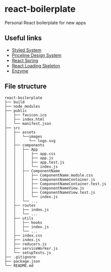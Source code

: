# react-boilerplate

Personal React boilerplate for new apps

## Useful links

-   [Styled System](https://styled-system.com/table/)
-   [Priceline Design System](https://pricelinelabs.github.io/design-system/iconography/)
-   [React Spring](https://www.react-spring.io/)
-   [React Loading Skeleton](https://github.com/dvtng/react-loading-skeleton)
-   [Enzyme](https://github.com/airbnb/enzyme)

## File structure

```
react-boilerplate
├── build
├── node_modules
├── public
│   ├── favicon.ico
│   ├── index.html
│   └── manifest.json
├── src
│   ├── assets
│   │   └──images
│   │      └── logo.svg
│   ├── components
│   │   ├── App
│   │   │   ├── app.css
│   │   │   ├── app.js
│   │   │   ├── app.test.js
│   │   │   └── index.js
│   │   ├── ComponentName
│   │   │   ├── ComponentName.module.css
│   │   │   ├── ComponentNameContainer.js
│   │   │   ├── ComponentNameContainer.test.js
│   │   │   ├── ComponentNameView.js
│   │   │   ├── ComponentNameView.test.js
│   │   │   └── index.js
│   │   └── ...
│   ├── routes
│   │   ├── index.js
│   │   └── ...
│   ├── utils
│   │   ├── hooks
│   │   ├── index.js
│   │   └── ...
│   ├── index.css
│   ├── index.js
│   ├── reducers.js
│   ├── serviceWorker.js
│   └── setupTests.js
├── .gitignore
├── package.json
└── README.md
```
